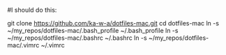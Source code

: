 #I should do this:

git clone https://github.com/ka-w-a/dotfiles-mac.git
cd dotfiles-mac
ln -s ~/my_repos/dotfiles-mac/.bash_profile ~/.bash_profile
ln -s ~/my_repos/dotfiles-mac/.bashrc ~/.bashrc
ln -s ~/my_repos/dotfiles-mac/.vimrc ~/.vimrc
